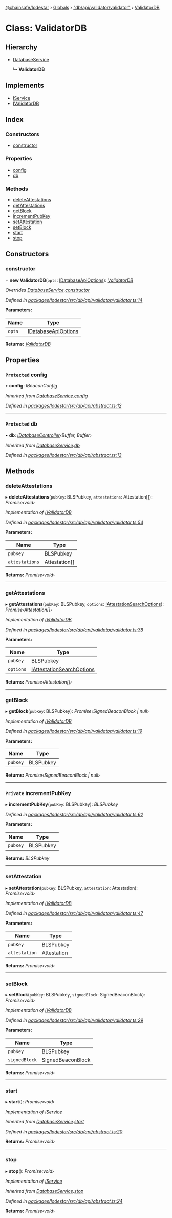 [@chainsafe/lodestar](../README.md) › [Globals](../globals.md) › ["db/api/validator/validator"](../modules/_db_api_validator_validator_.md) › [ValidatorDB](_db_api_validator_validator_.validatordb.md)

# Class: ValidatorDB

## Hierarchy

* [DatabaseService](_db_api_abstract_.databaseservice.md)

  ↳ **ValidatorDB**

## Implements

* [IService](../interfaces/_node_nodejs_.iservice.md)
* [IValidatorDB](../interfaces/_db_api_validator_interface_.ivalidatordb.md)

## Index

### Constructors

* [constructor](_db_api_validator_validator_.validatordb.md#constructor)

### Properties

* [config](_db_api_validator_validator_.validatordb.md#protected-config)
* [db](_db_api_validator_validator_.validatordb.md#protected-db)

### Methods

* [deleteAttestations](_db_api_validator_validator_.validatordb.md#deleteattestations)
* [getAttestations](_db_api_validator_validator_.validatordb.md#getattestations)
* [getBlock](_db_api_validator_validator_.validatordb.md#getblock)
* [incrementPubKey](_db_api_validator_validator_.validatordb.md#private-incrementpubkey)
* [setAttestation](_db_api_validator_validator_.validatordb.md#setattestation)
* [setBlock](_db_api_validator_validator_.validatordb.md#setblock)
* [start](_db_api_validator_validator_.validatordb.md#start)
* [stop](_db_api_validator_validator_.validatordb.md#stop)

## Constructors

###  constructor

\+ **new ValidatorDB**(`opts`: [IDatabaseApiOptions](../interfaces/_db_api_abstract_.idatabaseapioptions.md)): *[ValidatorDB](_db_api_validator_validator_.validatordb.md)*

*Overrides [DatabaseService](_db_api_abstract_.databaseservice.md).[constructor](_db_api_abstract_.databaseservice.md#protected-constructor)*

*Defined in [packages/lodestar/src/db/api/validator/validator.ts:14](https://github.com/ChainSafe/lodestar/blob/40e67a18f/packages/lodestar/src/db/api/validator/validator.ts#L14)*

**Parameters:**

Name | Type |
------ | ------ |
`opts` | [IDatabaseApiOptions](../interfaces/_db_api_abstract_.idatabaseapioptions.md) |

**Returns:** *[ValidatorDB](_db_api_validator_validator_.validatordb.md)*

## Properties

### `Protected` config

• **config**: *IBeaconConfig*

*Inherited from [DatabaseService](_db_api_abstract_.databaseservice.md).[config](_db_api_abstract_.databaseservice.md#protected-config)*

*Defined in [packages/lodestar/src/db/api/abstract.ts:12](https://github.com/ChainSafe/lodestar/blob/40e67a18f/packages/lodestar/src/db/api/abstract.ts#L12)*

___

### `Protected` db

• **db**: *[IDatabaseController](../interfaces/_db_controller_interface_.idatabasecontroller.md)‹Buffer, Buffer›*

*Inherited from [DatabaseService](_db_api_abstract_.databaseservice.md).[db](_db_api_abstract_.databaseservice.md#protected-db)*

*Defined in [packages/lodestar/src/db/api/abstract.ts:13](https://github.com/ChainSafe/lodestar/blob/40e67a18f/packages/lodestar/src/db/api/abstract.ts#L13)*

## Methods

###  deleteAttestations

▸ **deleteAttestations**(`pubKey`: BLSPubkey, `attestations`: Attestation[]): *Promise‹void›*

*Implementation of [IValidatorDB](../interfaces/_db_api_validator_interface_.ivalidatordb.md)*

*Defined in [packages/lodestar/src/db/api/validator/validator.ts:54](https://github.com/ChainSafe/lodestar/blob/40e67a18f/packages/lodestar/src/db/api/validator/validator.ts#L54)*

**Parameters:**

Name | Type |
------ | ------ |
`pubKey` | BLSPubkey |
`attestations` | Attestation[] |

**Returns:** *Promise‹void›*

___

###  getAttestations

▸ **getAttestations**(`pubKey`: BLSPubkey, `options`: [IAttestationSearchOptions](../interfaces/_db_api_validator_interface_.iattestationsearchoptions.md)): *Promise‹Attestation[]›*

*Implementation of [IValidatorDB](../interfaces/_db_api_validator_interface_.ivalidatordb.md)*

*Defined in [packages/lodestar/src/db/api/validator/validator.ts:36](https://github.com/ChainSafe/lodestar/blob/40e67a18f/packages/lodestar/src/db/api/validator/validator.ts#L36)*

**Parameters:**

Name | Type |
------ | ------ |
`pubKey` | BLSPubkey |
`options` | [IAttestationSearchOptions](../interfaces/_db_api_validator_interface_.iattestationsearchoptions.md) |

**Returns:** *Promise‹Attestation[]›*

___

###  getBlock

▸ **getBlock**(`pubKey`: BLSPubkey): *Promise‹SignedBeaconBlock | null›*

*Implementation of [IValidatorDB](../interfaces/_db_api_validator_interface_.ivalidatordb.md)*

*Defined in [packages/lodestar/src/db/api/validator/validator.ts:19](https://github.com/ChainSafe/lodestar/blob/40e67a18f/packages/lodestar/src/db/api/validator/validator.ts#L19)*

**Parameters:**

Name | Type |
------ | ------ |
`pubKey` | BLSPubkey |

**Returns:** *Promise‹SignedBeaconBlock | null›*

___

### `Private` incrementPubKey

▸ **incrementPubKey**(`pubKey`: BLSPubkey): *BLSPubkey*

*Defined in [packages/lodestar/src/db/api/validator/validator.ts:62](https://github.com/ChainSafe/lodestar/blob/40e67a18f/packages/lodestar/src/db/api/validator/validator.ts#L62)*

**Parameters:**

Name | Type |
------ | ------ |
`pubKey` | BLSPubkey |

**Returns:** *BLSPubkey*

___

###  setAttestation

▸ **setAttestation**(`pubKey`: BLSPubkey, `attestation`: Attestation): *Promise‹void›*

*Implementation of [IValidatorDB](../interfaces/_db_api_validator_interface_.ivalidatordb.md)*

*Defined in [packages/lodestar/src/db/api/validator/validator.ts:47](https://github.com/ChainSafe/lodestar/blob/40e67a18f/packages/lodestar/src/db/api/validator/validator.ts#L47)*

**Parameters:**

Name | Type |
------ | ------ |
`pubKey` | BLSPubkey |
`attestation` | Attestation |

**Returns:** *Promise‹void›*

___

###  setBlock

▸ **setBlock**(`pubKey`: BLSPubkey, `signedBlock`: SignedBeaconBlock): *Promise‹void›*

*Implementation of [IValidatorDB](../interfaces/_db_api_validator_interface_.ivalidatordb.md)*

*Defined in [packages/lodestar/src/db/api/validator/validator.ts:29](https://github.com/ChainSafe/lodestar/blob/40e67a18f/packages/lodestar/src/db/api/validator/validator.ts#L29)*

**Parameters:**

Name | Type |
------ | ------ |
`pubKey` | BLSPubkey |
`signedBlock` | SignedBeaconBlock |

**Returns:** *Promise‹void›*

___

###  start

▸ **start**(): *Promise‹void›*

*Implementation of [IService](../interfaces/_node_nodejs_.iservice.md)*

*Inherited from [DatabaseService](_db_api_abstract_.databaseservice.md).[start](_db_api_abstract_.databaseservice.md#start)*

*Defined in [packages/lodestar/src/db/api/abstract.ts:20](https://github.com/ChainSafe/lodestar/blob/40e67a18f/packages/lodestar/src/db/api/abstract.ts#L20)*

**Returns:** *Promise‹void›*

___

###  stop

▸ **stop**(): *Promise‹void›*

*Implementation of [IService](../interfaces/_node_nodejs_.iservice.md)*

*Inherited from [DatabaseService](_db_api_abstract_.databaseservice.md).[stop](_db_api_abstract_.databaseservice.md#stop)*

*Defined in [packages/lodestar/src/db/api/abstract.ts:24](https://github.com/ChainSafe/lodestar/blob/40e67a18f/packages/lodestar/src/db/api/abstract.ts#L24)*

**Returns:** *Promise‹void›*
